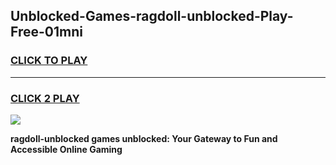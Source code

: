 
## Unblocked-Games-ragdoll-unblocked-Play-Free-01mni
<h3>
<a href="https://premium76.site?title=ragdoll-unblocked&ref=23A">CLICK TO PLAY</a></h3>
<hr>

<h3>
<a href="https://premium76.site?title=ragdoll-unblocked&ref=23A">CLICK 2 PLAY</a>
  
</h3>

<a href="https://premium76.site?title=ragdoll-unblocked&ref=23A"><img src="https://clearcache.store/games.png"></a>


**ragdoll-unblocked games unblocked: Your Gateway to Fun and Accessible Online Gaming**
